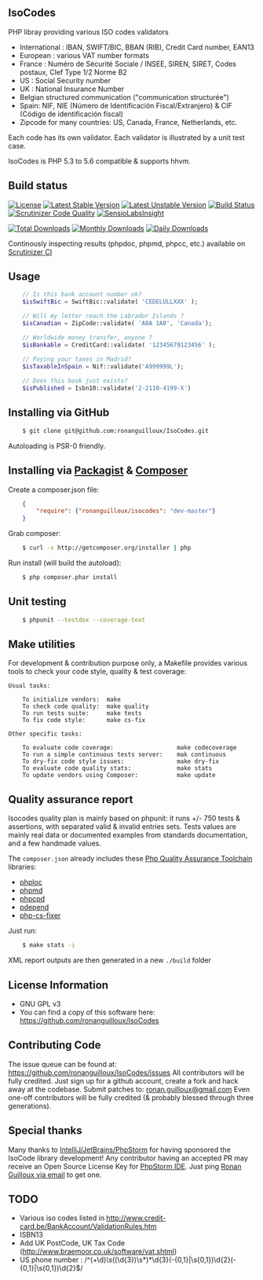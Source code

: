 IsoCodes
--------

PHP libray providing various ISO codes validators

* International : IBAN, SWIFT/BIC, BBAN (RIB), Credit Card number, EAN13
* European : various VAT number formats
* France : Numéro de Sécurité Sociale / INSEE, SIREN, SIRET, Codes postaux, Clef Type 1/2 Norme B2
* US : Social Security number
* UK : National Insurance Number
* Belgian structured communication ("communication structurée")
* Spain: NIF, NIE (Número de Identificación Fiscal/Extranjero) & CIF (Código de identificación fiscal)
* Zipcode for many countries: US, Canada, France, Netherlands, etc.

Each code has its own validator.
Each validator is illustrated by a unit test case.

IsoCodes is PHP 5.3 to 5.6 compatible & supports hhvm.


Build status
------------

[![License](https://poser.pugx.org/ronanguilloux/isocodes/license.svg)](https://packagist.org/packages/ronanguilloux/isocodes)
[![Latest Stable Version](https://poser.pugx.org/ronanguilloux/isocodes/v/stable.svg)](https://packagist.org/packages/ronanguilloux/isocodes)
[![Latest Unstable Version](https://poser.pugx.org/ronanguilloux/isocodes/v/unstable.svg)](https://packagist.org/packages/ronanguilloux/isocodes)
[![Build Status](https://secure.travis-ci.org/ronanguilloux/IsoCodes.png?branch=master)](http://travis-ci.org/ronanguilloux/IsoCodes)
[![Scrutinizer Code Quality](https://scrutinizer-ci.com/g/ronanguilloux/IsoCodes/badges/quality-score.png?s=db3d0ec70de304f743065f3b628c809c4a48d46f)](https://scrutinizer-ci.com/g/ronanguilloux/IsoCodes/) [![SensioLabsInsight](https://insight.sensiolabs.com/projects/fde42adb-344d-4055-b78d-20b598040ac8/mini.png)](https://insight.sensiolabs.com/projects/fde42adb-344d-4055-b78d-20b598040ac8)

[![Total Downloads](https://poser.pugx.org/ronanguilloux/isocodes/downloads.svg)](https://packagist.org/packages/ronanguilloux/isocodes)
[![Monthly Downloads](https://poser.pugx.org/ronanguilloux/isocodes/d/monthly.png)](https://packagist.org/packages/ronanguilloux/isocodes)
[![Daily Downloads](https://poser.pugx.org/ronanguilloux/isocodes/d/daily.png)](https://packagist.org/packages/ronanguilloux/isocodes)


Continously inspecting results (phpdoc, phpmd, phpcc, etc.) available on [Scrutinizer CI](https://scrutinizer-ci.com/g/ronanguilloux/IsoCodes/inspections)


Usage
-----

```php
    // Is this bank account number ok?
    $isSwiftBic = SwiftBic::validate( 'CEDELULLXXX' );

    // Will my letter reach the Labrador Islands ?
    $isCanadian = ZipCode::validate( 'A0A 1A0', 'Canada');

    // Worldwide money transfer, anyone ?
    $isBankable = CreditCard::validate( '12345679123456' );

    // Paying your taxes in Madrid?
    $isTaxableInSpain = Nif::validate('A999999L');
    
    // Does this book just exists?
    $isPublished = Isbn10::validate('2-2110-4199-X') 
```


Installing via GitHub
---------------------

```bash
    $ git clone git@github.com:ronanguilloux/IsoCodes.git
```

Autoloading is PSR-0 friendly.

Installing via [Packagist](https://packagist.org/packages/ronanguilloux/isocodes) & [Composer](http://getcomposer.org/doc/00-intro.md)
-----------------------------------

Create a composer.json file:

```json
    {
        "require": {"ronanguilloux/isocodes": "dev-master"}
    }
```

Grab composer:

```bash
    $ curl -s http://getcomposer.org/installer | php
```

Run install (will build the autoload):

```bash
    $ php composer.phar install
```


Unit testing
------------

```bash
    $ phpunit --testdox --coverage-text
```


Make utilities
--------------

For development & contribution purpose only,
a Makefile provides various tools to check your code style, quality & test coverage:

```
Usual tasks:

	To initialize vendors:  make
	To check code quality:	make quality
	To run tests suite:	    make tests
	To fix code style:	    make cs-fix

Other specific tasks:

	To evaluate code coverage:			        make codecoverage
	To run a simple continuous tests server:	mak continuous
	To dry-fix code style issues:			    make dry-fix
	To evaluate code quality stats:			    make stats
	To update vendors using Composer:		    make update
```

Quality assurance report
------------------------

Isocodes quality plan is mainly based on phpunit: it runs +/- 750 tests & assertions,
with separated valid & invalid entries sets.
Tests values are mainly real data or documented examples
from standards documentation, and a few handmade values.

The `composer.json` already includes these  [Php Quality Assurance Toolchain](http://phpqatools.org) libraries:

* [phploc](https://github.com/sebastianbergmann/phploc)
* [phpmd](https://github.com/phpmd/phpmd)
* [phpcpd](https://github.com/sebastianbergmann/phpcpd)
* [pdepend](https://github.com/pdepend/pdepend)
* [php-cs-fixer](https://github.com/fabpot/PHP-CS-Fixer)

Just run:

```bash
    $ make stats -i
```

XML report outputs are then generated in a new `./build` folder

License Information
-------------------

* GNU GPL v3
* You can find a copy of this software here: https://github.com/ronanguilloux/IsoCodes


Contributing Code
-----------------

The issue queue can be found at: https://github.com/ronanguilloux/IsoCodes/issues
All contributors will be fully credited. Just sign up for a github account, create a fork and hack away at the codebase.
Submit patches to: ronan.guilloux@gmail.com
Even one-off contributors will be fully credited (& probably blessed through three generations).


Special thanks
--------------

Many thanks to [IntelliJ/JetBrains/PhpStorm](http://www.jetbrains.com/phpstorm/) for having sponsored the IsoCode library development!
Any contributor having an accepted PR may receive an Open Source License Key for [PhpStorm IDE](http://www.jetbrains.com/phpstorm/download/).
Just ping [Ronan Guilloux via email](mailto:ronan.guilloux@gmail.com) to get one.


TODO
----

* Various iso codes listed in http://www.credit-card.be/BankAccount/ValidationRules.htm
* ISBN13
* Add UK PostCode, UK Tax Code (http://www.braemoor.co.uk/software/vat.shtml)
* US phone number : /^(\+\d)*\s*(\(\d{3}\)\s*)*\d{3}(-{0,1}|\s{0,1})\d{2}(-{0,1}|\s{0,1})\d{2}$/
